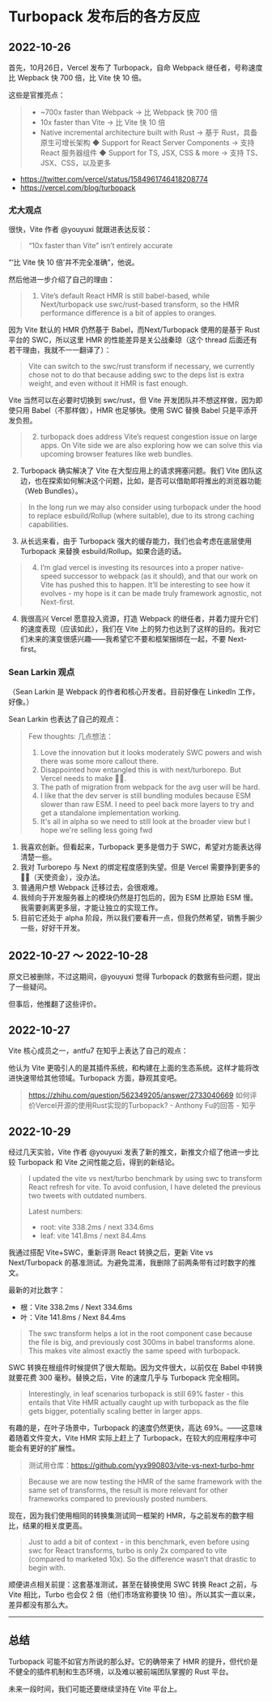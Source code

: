 <end-time time="2022-11-01/转发" mood="还好" />

Turbopack 发布后的各方反应
========

2022-10-26
--------

首先，10月26日，Vercel 发布了 Turbopack，自命 Webpack 继任者，号称速度比 Wepback 快 700 倍，比 Vite 快 10 倍。

这些是官推亮点：

> * ~700x faster than Webpack -> 比 Webpack 快 700 倍
> * 10x faster than Vite -> 比 Vite 快 10 倍
> * Native incremental architecture built with Rust -> 基于 Rust，具备原生可增长架构
> ◆ Support for React Server Components -> 支持 React 服务器组件
> ◆ Support for TS, JSX, CSS & more -> 支持 TS、JSX、CSS，以及更多

* https://twitter.com/vercel/status/1584961746418208774
* https://vercel.com/blog/turbopack

### 尤大观点

很快，Vite 作者 @youyuxi 就跟进表达反驳：

> “10x faster than Vite” isn’t entirely accurate

“‘比 Vite 快 10 倍’并不完全准确”，他说。

然后他进一步介绍了自己的理由：

> 1. Vite’s default React HMR is still babel-based, while Next/turbopack use swc/rust-based transform, so the HMR performance difference is a bit of apples to oranges.

因为 Vite 默认的 HMR 仍然基于 Babel，而Next/Turbopack 使用的是基于 Rust 平台的 SWC，所以这里 HMR 的性能差异是关公战秦琼（这个 thread 后面还有若干理由，我就不一一翻译了）：

> Vite can switch to the swc/rust transform if necessary, we currently chose not to do that because adding swc to the deps list is extra weight, and even without it HMR is fast enough.

Vite 当然可以在必要时切换到 swc/rust，但 Vite 开发团队并不想这样做，因为即使只用 Babel（不那样做），HMR 也足够快。使用 SWC 替换 Babel 只是平添开发负担。

> 2. turbopack does address Vite’s request congestion issue on large apps. On Vite side we are also exploring how we can solve this via upcoming browser features like web bundles.

2. Turbopack 确实解决了 Vite 在大型应用上的请求拥塞问题。我们 Vite 团队这边，也在探索如何解决这个问题，比如，是否可以借助即将推出的浏览器功能（Web Bundles）。

> In the long run we may also consider using turbopack under the hood to replace esbuild/Rollup (where suitable), due to its strong caching capabilities.

3. 从长远来看，由于 Turbopack 强大的缓存能力，我们也会考虑在底层使用 Turbopack 来替换 esbuild/Rollup。如果合适的话。

> 4. I’m glad vercel is investing its resources into a proper native-speed successor to webpack (as it should), and that our work on Vite has pushed this to happen. It’ll be interesting to see how it evolves - my hope is it can be made truly framework agnostic, not Next-first.

4. 我很高兴 Vercel 愿意投入资源，打造 Webpack 的继任者，并着力提升它们的速度表现（应该如此），我们在 Vite 上的努力也达到了这样的目的。我对它们未来的演变很感兴趣——我希望它不要和框架捆绑在一起，不要 Next-first。

### Sean Larkin 观点

（Sean Larkin 是 Webpack 的作者和核心开发者。目前好像在 LinkedIn 工作，好像。）

Sean Larkin 也表达了自己的观点：

> Few thoughts: 几点想法：
> 1. Love the innovation but it looks moderately SWC powers and wish there was some more callout there. 
> 2. Disappointed how entangled this is with next/turborepo. But Vercel needs to make 💸🤑. 
> 3. The path of migration from webpack for the avg user will be hard.
> 4. I like that the dev server is still bundling modules because ESM slower than raw ESM. I need to peel back more layers to try and get a standalone implementation working. 
> 5. It's all in alpha so we need to still look at the broader view but I hope we're selling less going fwd

1. 我喜欢创新。但看起来，Turbopack 更多是借力于 SWC，希望对方能表达得清楚一些。
2. 我对 Turborepo 与 Next 的绑定程度感到失望。但是 Vercel 需要挣到更多的 💸🤑（天使资金），没办法。
3. 普通用户想 Webpack 迁移过去，会很艰难。
4. 我倾向于开发服务器上的模块仍然是打包后的，因为 ESM 比原始 ESM 慢。我需要剥离更多层，才能让独立的实现工作。
5. 目前它还处于 alpha 阶段，所以我们要看开一点，但我仍然希望，销售手腕少一些，好好干开发。

2022-10-27 ～ 2022-10-28
--------

原文已被删除，不过这期间，@youyuxi 觉得 Turbopack 的数据有些问题，提出了一些疑问。

但事后，他推翻了这些评价。

2022-10-27
--------

Vite 核心成员之一，antfu7 在知乎上表达了自己的观点：

他认为 Vite 更吸引人的是其插件系统，和构建在上面的生态系统。这样才能将改进快速带给其他领域。Turbopack 方面，静观其变吧。

> https://zhihu.com/question/562349205/answer/2733040669
> 如何评价Vercel开源的使用Rust实现的Turbopack? - Anthony Fu的回答 - 知乎

2022-10-29
--------

经过几天实验，Vite 作者 @youyuxi 发表了新的推文，新推文介绍了他进一步比较 Turbopack 和 Vite 之间性能之后，得到的新结论。

> I updated the vite vs next/turbo benchmark by using swc to transform React refresh for vite. To avoid confusion, I have deleted the previous two tweets with outdated numbers.
> 
> Latest numbers:
> - root: vite 338.2ms / next 334.6ms
> - leaf: vite 141.8ms / next 84.4ms

我通过搭配 Vite+SWC，重新评测 React 转换之后，更新 Vite vs Next/Turbopack 的基准测试。为避免混淆，我删除了前两条带有过时数字的推文。

最新的对比数字：
- 根：Vite 338.2ms / Next 334.6ms
- 叶：Vite 141.8ms / Next 84.4ms

> The swc transform helps a lot in the root component case because the file is big, and previously cost 300ms in babel transforms alone. This makes vite almost exactly the same speed with turbopack.

SWC 转换在根组件时候提供了很大帮助。因为文件很大，以前仅在 Babel 中转换就要花费 300 毫秒。替换之后，Vite 的速度几乎与 Turbopack 完全相同。

> Interestingly, in leaf scenarios turbopack is still 69% faster - this entails that Vite HMR actually caught up with turbopack as the file gets bigger, potentially scaling better in larger apps.

有趣的是，在叶子场景中，Turbopack 的速度仍然更快，高达 69%。——这意味着随着文件变大，Vite HMR 实际上赶上了 Turbopack，在较大的应用程序中可能会有更好的扩展性。

> 测试用仓库：https://github.com/yyx990803/vite-vs-next-turbo-hmr

> Because we are now testing the HMR of the same framework with the same set of transforms, the result is more relevant for other frameworks compared to previously posted numbers.

现在，因为我们使用相同的转换集测试同一框架的 HMR，与之前发布的数字相比，结果的相关度更高。

> Just to add a bit of context - in this benchmark, even before using swc for React transforms, turbo is only 2x compared to vite (compared to marketed 10x). So the difference wasn’t that drastic to begin with.

顺便讲点相关前提：这套基准测试，甚至在替换使用 SWC 转换 React 之前，与 Vite 相比，Turbo 也会仅 2 倍（他们市场宣称要快 10 倍）。所以其实一直以来，差异都没有那么大。

--------

总结
--------

Turbopack 可能不如官方所说的那么好。它的确带来了 HMR 的提升，但代价是不健全的插件机制和生态环境，以及难以被前端团队掌握的 Rust 平台。

未来一段时间，我们可能还要继续坚持在 Vite 平台上。
